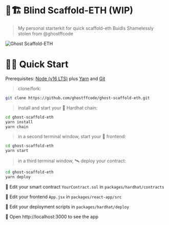 # 👻🏗 Blind Scaffold-ETH (WIP)

> My personal starterkit for quick scaffold-eth Buidls
> Shamelessly stolen from @ghostffcode

![Ghost Scaffold-ETH](https://user-images.githubusercontent.com/14002941/160478916-77d99c6c-ce21-4781-a7ca-2327476a6f1f.png)


# 🏄‍♂️ Quick Start

Prerequisites: [Node (v16 LTS)](https://nodejs.org/en/download/) plus [Yarn](https://classic.yarnpkg.com/en/docs/install/) and [Git](https://git-scm.com/downloads)

> clone/fork:

```bash
git clone https://github.com/ghostffcode/ghost-scaffold-eth.git
```

> install and start your 👷‍ Hardhat chain:

```bash
cd ghost-scaffold-eth
yarn install
yarn chain
```

> in a second terminal window, start your 📱 frontend:

```bash
cd ghost-scaffold-eth
yarn start
```

> in a third terminal window, 🛰 deploy your contract:

```bash
cd ghost-scaffold-eth
yarn deploy
```

🔏 Edit your smart contract `YourContract.sol` in `packages/hardhat/contracts`

📝 Edit your frontend `App.jsx` in `packages/react-app/src`

💼 Edit your deployment scripts in `packages/hardhat/deploy`

📱 Open http://localhost:3000 to see the app
